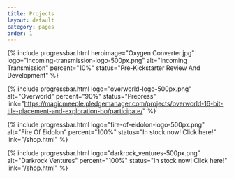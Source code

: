 ```yaml
---
title: Projects
layout: default
category: pages
order: 1
---
```

{% include progressbar.html heroimage="Oxygen Converter.jpg" logo="incoming-transmission-logo-500px.png" alt="Incoming Transmission" percent="10%" status="Pre-Kickstarter Review And Development" %}

{% include progressbar.html logo="overworld-logo-500px.png" alt="Overworld" percent="90%" status="Prepress" link="https://magicmeeple.pledgemanager.com/projects/overworld-16-bit-tile-placement-and-exploration-bo/participate/" %}

{% include progressbar.html logo="fire-of-eidolon-logo-500px.png" alt="Fire Of Eidolon" percent="100%" status="In stock now! Click here!" link="/shop.html" %}

{% include progressbar.html logo="darkrock_ventures-500px.png" alt="Darkrock Ventures" percent="100%" status="In stock now! Click here!" link="/shop.html" %}
